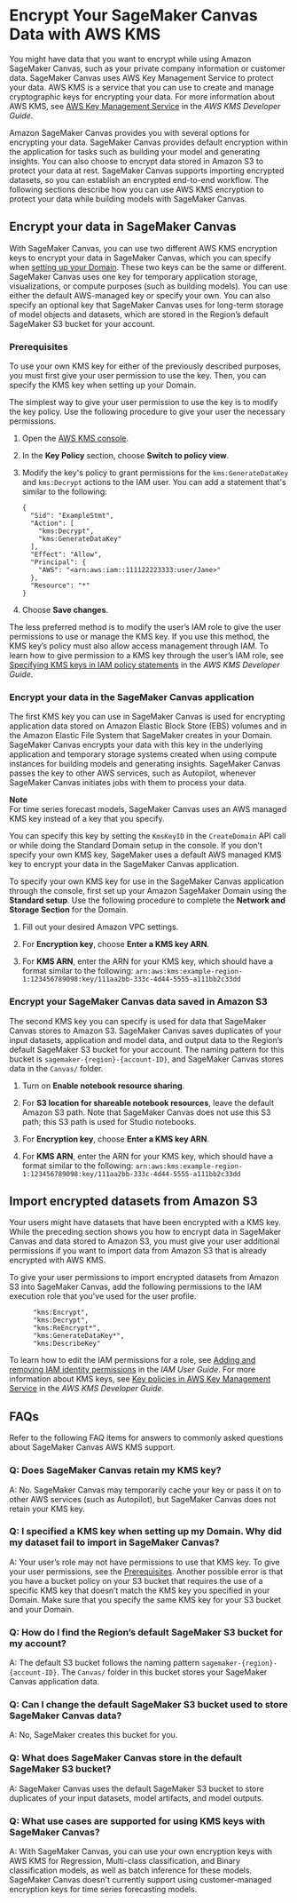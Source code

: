 # Encrypt Your SageMaker Canvas Data with AWS KMS<a name="canvas-kms"></a>

You might have data that you want to encrypt while using Amazon SageMaker Canvas, such as your private company information or customer data\. SageMaker Canvas uses AWS Key Management Service to protect your data\. AWS KMS is a service that you can use to create and manage cryptographic keys for encrypting your data\. For more information about AWS KMS, see [AWS Key Management Service](https://docs.aws.amazon.com/kms/latest/developerguide/overview.html) in the *AWS KMS Developer Guide*\.

Amazon SageMaker Canvas provides you with several options for encrypting your data\. SageMaker Canvas provides default encryption within the application for tasks such as building your model and generating insights\. You can also choose to encrypt data stored in Amazon S3 to protect your data at rest\. SageMaker Canvas supports importing encrypted datasets, so you can establish an encrypted end\-to\-end workflow\. The following sections describe how you can use AWS KMS encryption to protect your data while building models with SageMaker Canvas\.

## Encrypt your data in SageMaker Canvas<a name="canvas-kms-app-data"></a>

With SageMaker Canvas, you can use two different AWS KMS encryption keys to encrypt your data in SageMaker Canvas, which you can specify when [setting up your Domain](https://docs.aws.amazon.com/sagemaker/latest/dg/gs-studio-onboard.html)\. These two keys can be the same or different\. SageMaker Canvas uses one key for temporary application storage, visualizations, or compute purposes \(such as building models\)\. You can use either the default AWS\-managed key or specify your own\. You can also specify an optional key that SageMaker Canvas uses for long\-term storage of model objects and datasets, which are stored in the Region’s default SageMaker S3 bucket for your account\.

### Prerequisites<a name="canvas-kms-app-data-prereqs"></a>

To use your own KMS key for either of the previously described purposes, you must first give your user permission to use the key\. Then, you can specify the KMS key when setting up your Domain\.

The simplest way to give your user permission to use the key is to modify the key policy\. Use the following procedure to give your user the necessary permissions\.

1. Open the [AWS KMS console](https://console.aws.amazon.com/kms/)\.

1. In the **Key Policy** section, choose **Switch to policy view**\.

1. Modify the key's policy to grant permissions for the `kms:GenerateDataKey` and `kms:Decrypt` actions to the IAM user\. You can add a statement that's similar to the following:

   ```
   {
     "Sid": "ExampleStmt",
     "Action": [
       "kms:Decrypt",
       "kms:GenerateDataKey"
     ],
     "Effect": "Allow",
     "Principal": {
       "AWS": "<arn:aws:iam::111122223333:user/Jane>"
     },
     "Resource": "*"
   }
   ```

1. Choose **Save changes**\.

The less preferred method is to modify the user’s IAM role to give the user permissions to use or manage the KMS key\. If you use this method, the KMS key’s policy must also allow access management through IAM\. To learn how to give permission to a KMS key through the user’s IAM role, see [Specifying KMS keys in IAM policy statements](https://docs.aws.amazon.com/kms/latest/developerguide/cmks-in-iam-policies.html) in the *AWS KMS Developer Guide*\.

### Encrypt your data in the SageMaker Canvas application<a name="canvas-kms-app-data-app"></a>

The first KMS key you can use in SageMaker Canvas is used for encrypting application data stored on Amazon Elastic Block Store \(EBS\) volumes and in the Amazon Elastic File System that SageMaker creates in your Domain\. SageMaker Canvas encrypts your data with this key in the underlying application and temporary storage systems created when using compute instances for building models and generating insights\. SageMaker Canvas passes the key to other AWS services, such as Autopilot, whenever SageMaker Canvas initiates jobs with them to process your data\.

**Note**  
For time series forecast models, SageMaker Canvas uses an AWS managed KMS key instead of a key that you specify\.

You can specify this key by setting the `KmsKeyID` in the `CreateDomain` API call or while doing the Standard Domain setup in the console\. If you don’t specify your own KMS key, SageMaker uses a default AWS managed KMS key to encrypt your data in the SageMaker Canvas application\.

To specify your own KMS key for use in the SageMaker Canvas application through the console, first set up your Amazon SageMaker Domain using the **Standard setup**\. Use the following procedure to complete the **Network and Storage Section** for the Domain\.

1. Fill out your desired Amazon VPC settings\.

1. For **Encryption key**, choose **Enter a KMS key ARN**\.

1. For **KMS ARN**, enter the ARN for your KMS key, which should have a format similar to the following: `arn:aws:kms:example-region-1:123456789098:key/111aa2bb-333c-4d44-5555-a111bb2c33dd`

### Encrypt your SageMaker Canvas data saved in Amazon S3<a name="canvas-kms-app-data-s3"></a>

The second KMS key you can specify is used for data that SageMaker Canvas stores to Amazon S3\. SageMaker Canvas saves duplicates of your input datasets, application and model data, and output data to the Region’s default SageMaker S3 bucket for your account\. The naming pattern for this bucket is `sagemaker-{region}-{account-ID}`, and SageMaker Canvas stores data in the `Canvas/` folder\.





1. Turn on **Enable notebook resource sharing**\.

1. For **S3 location for shareable notebook resources**, leave the default Amazon S3 path\. Note that SageMaker Canvas does not use this S3 path; this S3 path is used for Studio notebooks\.

1. For **Encryption key**, choose **Enter a KMS key ARN**\.

1. For **KMS ARN**, enter the ARN for your KMS key, which should have a format similar to the following: `arn:aws:kms:example-region-1:123456789098:key/111aa2bb-333c-4d44-5555-a111bb2c33dd`

## Import encrypted datasets from Amazon S3<a name="canvas-kms-datasets"></a>

Your users might have datasets that have been encrypted with a KMS key\. While the preceding section shows you how to encrypt data in SageMaker Canvas and data stored to Amazon S3, you must give your user additional permissions if you want to import data from Amazon S3 that is already encrypted with AWS KMS\.

To give your user permissions to import encrypted datasets from Amazon S3 into SageMaker Canvas, add the following permissions to the IAM execution role that you've used for the user profile\.

```
      "kms:Encrypt",
      "kms:Decrypt",
      "kms:ReEncrypt*",
      "kms:GenerateDataKey*",
      "kms:DescribeKey"
```

To learn how to edit the IAM permissions for a role, see [Adding and removing IAM identity permissions](https://docs.aws.amazon.com/IAM/latest/UserGuide/access_policies_manage-attach-detach.html) in the *IAM User Guide*\. For more information about KMS keys, see [Key policies in AWS Key Management Service](https://docs.aws.amazon.com/kms/latest/developerguide/key-policies.html) in the *AWS KMS Developer Guide*\.

## FAQs<a name="canvas-kms-faqs"></a>

Refer to the following FAQ items for answers to commonly asked questions about SageMaker Canvas AWS KMS support\.

### Q: Does SageMaker Canvas retain my KMS key?<a name="canvas-kms-faqs-1"></a>

A: No\. SageMaker Canvas may temporarily cache your key or pass it on to other AWS services \(such as Autopilot\), but SageMaker Canvas does not retain your KMS key\.

### Q: I specified a KMS key when setting up my Domain\. Why did my dataset fail to import in SageMaker Canvas?<a name="canvas-kms-faqs-2"></a>

A: Your user’s role may not have permissions to use that KMS key\. To give your user permissions, see the [Prerequisites](#canvas-kms-app-data-prereqs)\. Another possible error is that you have a bucket policy on your S3 bucket that requires the use of a specific KMS key that doesn’t match the KMS key you specified in your Domain\. Make sure that you specify the same KMS key for your S3 bucket and your Domain\.

### Q: How do I find the Region’s default SageMaker S3 bucket for my account?<a name="canvas-kms-faqs-3"></a>

A: The default S3 bucket follows the naming pattern `sagemaker-{region}-{account-ID}`\. The `Canvas/` folder in this bucket stores your SageMaker Canvas application data\.

### Q: Can I change the default SageMaker S3 bucket used to store SageMaker Canvas data?<a name="canvas-kms-faqs-4"></a>

A: No, SageMaker creates this bucket for you\.

### Q: What does SageMaker Canvas store in the default SageMaker S3 bucket?<a name="canvas-kms-faqs-5"></a>

A: SageMaker Canvas uses the default SageMaker S3 bucket to store duplicates of your input datasets, model artifacts, and model outputs\.

### Q: What use cases are supported for using KMS keys with SageMaker Canvas?<a name="canvas-kms-faqs-6"></a>

A: With SageMaker Canvas, you can use your own encryption keys with AWS KMS for Regression, Multi\-class classification, and Binary classification models, as well as batch inference for these models\. SageMaker Canvas doesn't currently support using customer\-managed encryption keys for time series forecasting models\.
